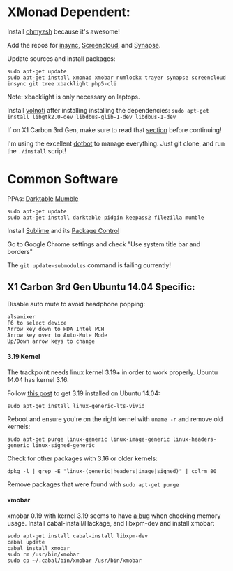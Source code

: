 XMonad Dependent:
===========

Install [ohmyzsh](https://github.com/robbyrussell/oh-my-zsh) because it's
awesome!

Add the repos for
[insync](https://www.insynchq.com/downloads),
[Screencloud](https://screencloud.net/#download),
and [Synapse](https://launchpad.net/~synapse-core/+archive/ubuntu/testing).


Update sources and install packages:
```
sudo apt-get update
sudo apt-get install xmonad xmobar numlockx trayer synapse screencloud insync git tree xbacklight php5-cli
```

Note: xbacklight is only necessary on laptops.

Install [volnoti](https://github.com/hcchu/volnoti#compilation-from-source-archive)
after installing installing the dependencies: `sudo apt-get install libgtk2.0-dev libdbus-glib-1-dev libdbus-1-dev`

If on X1 Carbon 3rd Gen, make sure to read that [section](#x1-carbon-3rd-gen-ubuntu-1404-specific)
before continuing!

I'm using the excellent [dotbot](https://github.com/anishathalye/dotbot) to
manage everything. Just git clone, and run the `./install` script!

Common Software
===============

PPAs:
[Darktable](https://launchpad.net/~pmjdebruijn/+archive/ubuntu/darktable-release)
[Mumble](https://wiki.mumble.info/wiki/Installing_Mumble#Ubuntu)

```
sudo apt-get update
sudo apt-get install darktable pidgin keepass2 filezilla mumble
```

Install [Sublime](http://www.sublimetext.com/) and its [Package Control](https://packagecontrol.io/installation)

Go to Google Chrome settings and check "Use system title bar and borders"

The `git update-submodules` command is failing currently!

## X1 Carbon 3rd Gen Ubuntu 14.04 Specific:

Disable auto mute to avoid headphone popping:
```
alsamixer
F6 to select device
Arrow key down to HDA Intel PCH
Arrow key over to Auto-Mute Mode
Up/Down arrow keys to change
```

#### 3.19 Kernel
The trackpoint needs linux kernel 3.19+ in order to work properly. Ubuntu 14.04
has kernel 3.16.

Follow [this post](http://askubuntu.com/questions/636221/ubuntu-14-04-with-3-19-kernel-wants-to-update-to-3-16)
to get 3.19 installed on Ubuntu 14.04:
```
sudo apt-get install linux-generic-lts-vivid
```

Reboot and ensure you're on the right kernel with `uname -r` and remove old kernels:
```
sudo apt-get purge linux-generic linux-image-generic linux-headers-generic linux-signed-generic
```

Check for other packages with 3.16 or older kernels:
```
dpkg -l | grep -E "linux-(generic|headers|image|signed)" | colrm 80
```

Remove packages that were found with `sudo apt-get purge`

#### xmobar

xmobar 0.19 with kernel 3.19 seems to have [a bug](https://github.com/jaor/xmobar/issues/170) when checking memory usage.
Install cabal-install/Hackage, and libxpm-dev and install xmobar:
```
sudo apt-get install cabal-install libxpm-dev
cabal update
cabal install xmobar
sudo rm /usr/bin/xmobar
sudo cp ~/.cabal/bin/xmobar /usr/bin/xmobar
```
